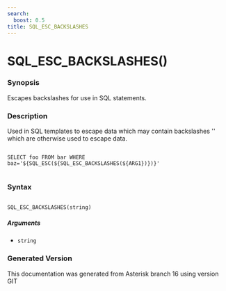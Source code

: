 ```yaml
---
search:
  boost: 0.5
title: SQL_ESC_BACKSLASHES
---
```


# SQL_ESC_BACKSLASHES()

### Synopsis

Escapes backslashes for use in SQL statements.

### Description

Used in SQL templates to escape data which may contain backslashes '\' which are otherwise used to escape data.<br>

``` title="Example: Escape with backslashes example"

SELECT foo FROM bar WHERE baz='${SQL_ESC(${SQL_ESC_BACKSLASHES(${ARG1})})}'


```

### Syntax


```

SQL_ESC_BACKSLASHES(string)
```
##### Arguments


* `string`


### Generated Version

This documentation was generated from Asterisk branch 16 using version GIT 